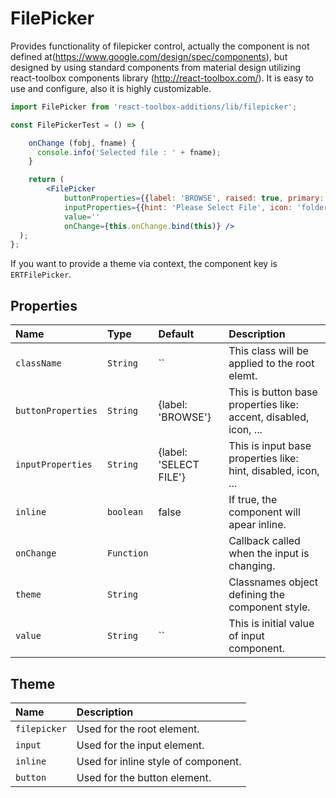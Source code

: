 # FilePicker

Provides functionality of filepicker control, actually the component is not defined at(https://www.google.com/design/spec/components), 
but designed by using standard components from material design utilizing react-toolbox components library (http://react-toolbox.com/). 
It is easy to use and configure, also it is highly customizable.

<!-- example -->
```jsx
import FilePicker from 'react-toolbox-additions/lib/filepicker';

const FilePickerTest = () => {

    onChange (fobj, fname) {
      console.info('Selected file : ' + fname);
    }

    return (
        <FilePicker
            buttonProperties={{label: 'BROWSE', raised: true, primary: true, icon: 'folder_open'}}
            inputProperties={{hint: 'Please Select File', icon: 'folder_open' }}
            value=''
            onChange={this.onChange.bind(this)} />
  );
};
```

If you want to provide a theme via context, the component key is `ERTFilePicker`.

## Properties

| Name          | Type        | Default         | Description|
|:-----|:-----|:-----|:-----|
| `className`           | `String`    | ``                      | This class will be applied to the root elemt.|
| `buttonProperties`    | `String`    | {label: 'BROWSE'}       | This is button base properties like: accent, disabled, icon, ...|
| `inputProperties`     | `String`    | {label: 'SELECT FILE'}  | This is input base properties like: hint, disabled, icon, ...|
| `inline`              | `boolean`   | false                   | If true, the component will apear inline.|
| `onChange`            | `Function`  |                         | Callback called when the input is changing.|
| `theme`               | `String`    |                         | Classnames object defining the component style.|
| `value`               | `String`    | ``                      | This is initial value of input component.|


## Theme

| Name     | Description|
|:---------|:-----------|
| `filepicker` | Used for the root element.|
| `input`      | Used for the input element.|
| `inline`     | Used for inline style of component.|
| `button`     | Used for the button element.|
